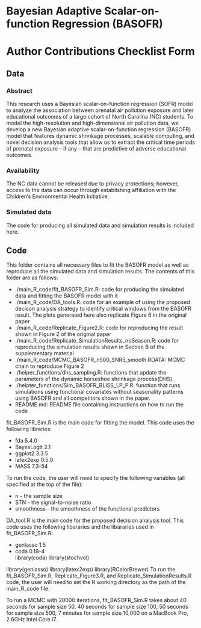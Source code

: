# Bayesian Adaptive Scalar-on-function Regression (BASOFR)

# Author Contributions Checklist Form


## Data

### Abstract 
This research uses a Bayesian scalar-on-function regression (SOFR) model to analyze the association between prenatal air pollution exposure and later educational outcomes of a large cohort of North Carolina (NC) students. To model the high-resolution and high-dimensional air pollution data, we develop a new Bayesian adaptive scalar-on-function regression (BASOFR) model that features dynamic shrinkage processes, scalable computing, and novel decision analysis tools that allow us to extract the critical time periods of prenatal exposure – if any – that are predictive of adverse educational outcomes.

### Availability 

The NC data cannot be released due to privacy protections; however, access to the data can occur through establishing affiliation with the Children’s Environmental Health Initiative. 

### Simulated data
The code for producing all simulated data and simulation results is included here. 

## Code

This folder contains all necessary files to fit the BASOFR model as well as reproduce all the simulated data and simulation results.  The contents of this folder are as follows:

* ./main_R_code/fit_BASOFR_Sim.R: code for producing the simulated data and fitting the BASOFR model with it
* ./main_R_code/DA_tools.R: code for an example of using the proposed decison analysis strategy to identify critical windows from the BASOFR result. The plots generated here also replicate Figure 6 in the original paper
* ./main_R_code/Replicate_Figure2.R: code for reproducing the result shown in Figure 2 of the original paper
* ./main_R_code/Replicate_SimulationResults_noSeason.R: code for reproducing the simulation results shown in Section B of the supplementary material
* ./main_R_code/MCMC_BASOFR_n500_SNR5_smooth.RDATA: MCMC chain to reproduce Figure 2
* ./helper_functions/dhs_sampling.R: functions that update the parameters of the dynamic horseshoe shrinkage process(DHS) 
* ./helpter_functions/Sim_BASOFR_BLISS_LP_P.R: function that runs simulations using functional covariates without seasonality patterns using BASOFR and all competitors shown in the paper.
* README.md: README file containing instructions on how to run the code

fit_BASOFR_Sim.R is the main code for fitting the model.  This code uses the following libraries:

* fda 5.4.0
* BayesLogit 2.1
* ggplot2 3.3.5
* latex2exp 0.5.0
* MASS 7.3-54

To run the code, the user will need to specify the following variables (all specified at the top of the file):

* n - the sample size
* STN - the signal-to-noise ratio 
* smoothness - the smoothness of the functional predictors

DA_tool.R is the main code for the proposed decision analysis tool. This code uses the following libararies and the libararies used in fit_BASOFR_Sim.R:

* genlasso 1.5  
* coda 0.19-4    
library(coda)
library(stochvol)

library(genlasso)
library(latex2exp)
library(RColorBrewer)
To run the fit_BASOFR_Sim.R, Replicate_Figure3.R, and Replicate_SimulationResults.R code, the user will need to set the R working directory as the path of the main_R_code file.

To run a MCMC with 20000 iterations, fit_BASOFR_Sim.R takes about 40 seconds for sample size 50, 40 seconds for sample size 100, 50 seconds for sample size 500, 7 minutes for sample size 10,000 on a MacBook Pro, 2.6GHz Intel Core i7.

